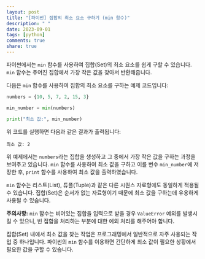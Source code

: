 ```yaml
---
layout: post
title: "[파이썬] 집합의 최소 요소 구하기 (min 함수)"
description: " "
date: 2023-09-01
tags: [python]
comments: true
share: true
---
```


파이썬에서는 `min` 함수를 사용하여 집합(Set)의 최소 요소를 쉽게 구할 수 있습니다. `min` 함수는 주어진 집합에서 가장 작은 값을 찾아서 반환해줍니다.

다음은 `min` 함수를 사용하여 집합의 최소 요소를 구하는 예제 코드입니다:

```python
numbers = {10, 5, 7, 2, 15, 3}

min_number = min(numbers)

print("최소 값:", min_number)
```

위 코드를 실행하면 다음과 같은 결과가 출력됩니다:

```
최소 값: 2
```

위 예제에서는 `numbers`라는 집합을 생성하고 그 중에서 가장 작은 값을 구하는 과정을 보여주고 있습니다. `min` 함수를 사용하여 최소 값을 구하고 이를 변수 `min_number`에 저장한 후, `print` 함수를 사용하여 최소 값을 출력하였습니다.

`min` 함수는 리스트(List), 튜플(Tuple)과 같은 다른 시퀀스 자료형에도 동일하게 적용될 수 있습니다. 집합(Set)은 순서가 없는 자료형이기 때문에 최소 값을 구하는데 유용하게 사용될 수 있습니다.

**주의사항:** `min` 함수는 비어있는 집합을 입력으로 받을 경우 `ValueError` 예외를 발생시킬 수 있으니, 빈 집합을 처리하는 부분에 대한 예외 처리를 해주어야 합니다.

집합(Set) 내에서 최소 값을 찾는 작업은 프로그래밍에서 일반적으로 자주 사용되는 작업 중 하나입니다. 파이썬의 `min` 함수를 이용하면 간단하게 최소 값이 필요한 상황에서 필요한 값을 구할 수 있습니다.